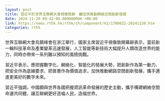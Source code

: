 ```yaml
---
layout: post
title: 習近平於世界互聯網大會視像致辭　籲加快推動網絡空間創新發展
date: 2024-11-20 09:42:00.000000000 +08:00
link: https://news.rthk.hk/rthk/ch/component/k2/1780022-20241120.htm
categories: rthk
---
```


世界互聯網大會烏鎮峰會在浙江舉行，國家主席習近平視像致開幕辭表示，當前新一輪科技革命及產業變革迅速發展，人工智能等新技術大幅提升人類改造世界的能力，同時亦帶來一系列難以預知的風險挑戰。

習近平表示，應把握數字化、網絡化、智能化的發展大勢，把創新作為第一動力、把安全作為底線要求、把普惠作為價值追求，加快推動網路空間創新發展，攜手邁進更美好的數字未來。

習近平強調，中國願與世界各國把握資訊革命發展的歷史主動，攜手構建網絡空間命運共同體，讓互聯網更好造福人民，造福世界。
